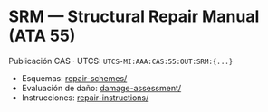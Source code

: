 # SRM — Structural Repair Manual (ATA 55)
Publicación CAS · UTCS: `UTCS-MI:AAA:CAS:55:OUT:SRM:{...}`

- Esquemas: [repair-schemes/](./repair-schemes/)
- Evaluación de daño: [damage-assessment/](./damage-assessment/)
- Instrucciones: [repair-instructions/](./repair-instructions/)
